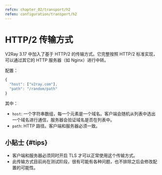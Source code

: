 ```yaml
---
refcn: chapter_02/transport/h2
refen: configuration/transport/h2
---
```


# HTTP/2 传输方式

V2Ray 3.17 中加入了基于 HTTP/2 的传输方式。它完整按照 HTTP/2 标准实现，可以通过其它的 HTTP 服务器（如 Nginx）进行中转。

配置：

```javascript
{
  "host": ["v2ray.com"],
  "path": "/random/path"
}
```

其中：

* `host`: 一个字符串数组，每一个元素是一个域名。客户端会随机从列表中选出一个域名进行通信，服务器会验证域名是否在列表中。
* `path`: HTTP 路径。客户端和服务器必须一致。

## 小贴士 {#tips}

* 客户端和服务器必须同时开启 TLS 才可以正常使用这个传输方式。
* 此传输方式目前尚在测试阶段，很有可能有各种问题，也不排除之后会修改配置的可能性。
